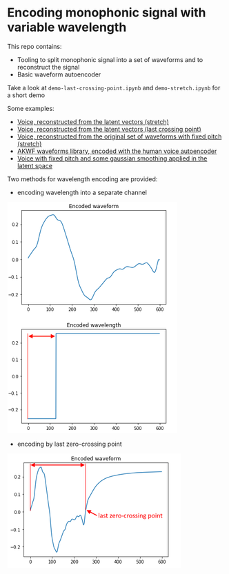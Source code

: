 # Encoding monophonic signal with variable wavelength

This repo contains: 
- Tooling to split monophonic signal into a set of waveforms and to reconstruct the signal
- Basic waveform autoencoder

Take a look at `demo-last-crossing-point.ipynb` and `demo-stretch.ipynb` for a short demo

Some examples: 
- [Voice, reconstructed from the latent vectors (stretch)](https://flakycdn.blob.core.windows.net/various/render-human-voice-stretch.wav)
- [Voice, reconstructed from the latent vectors (last crossing point)](https://flakycdn.blob.core.windows.net/various/render-human-voice.wav)
- [Voice, reconstructed from the original set of waveforms with fixed pitch (stretch)](https://flakycdn.blob.core.windows.net/various/reconstructed-fixed-pitch.wav)
- [AKWF waveforms library, encoded with the human voice autoencoder](https://flakycdn.blob.core.windows.net/various/akwf.wav)
- [Voice with fixed pitch and some gaussian smoothing applied in the latent space](https://flakycdn.blob.core.windows.net/various/latent-space-filter.wav)


Two methods for wavelength encoding are provided:

- encoding wavelength into a separate channel

![Encoding F0](https://github.com/gnhdnb/waveform-encoder/raw/master/readme/encoding-pitch-stretch.png "Encoding F0")

- encoding by last zero-crossing point

![Encoding F0](https://github.com/gnhdnb/waveform-encoder/raw/master/readme/encoding-pitch.png "Encoding F0")
